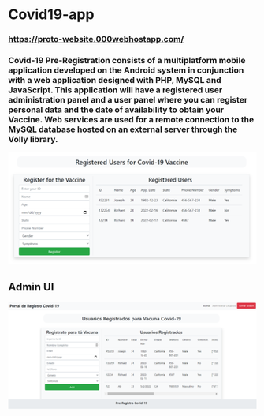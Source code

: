 # Covid19-app
### https://proto-website.000webhostapp.com/
### Covid-19 Pre-Registration consists of a multiplatform mobile application developed on the Android system in conjunction with a web application designed with PHP, MySQL and JavaScript. This application will have a registered user administration panel and a user panel where you can register personal data and the date of availability to obtain your Vaccine. Web services are used for a remote connection to the MySQL database hosted on an external server through the Volly library.

![alt text](https://github.com/avrahamluna/Covid19-app/blob/main/Covid-19/images/Covid-UI.PNG?raw=true)

## Admin UI

![alt text](https://github.com/avrahamluna/Covid19-app/blob/main/Covid-19/images/Admin-UI.PNG?raw=true)
